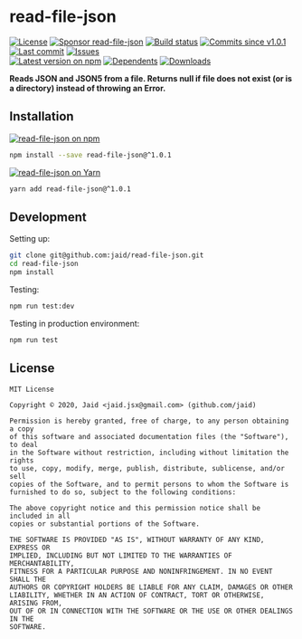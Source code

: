 # read-file-json


<a href="https://raw.githubusercontent.com/jaid/read-file-json/master/license.txt"><img src="https://img.shields.io/github/license/jaid/read-file-json?style=flat-square" alt="License"/></a> <a href="https://github.com/sponsors/jaid"><img src="https://img.shields.io/badge/<3-Sponsor-FF45F1?style=flat-square" alt="Sponsor read-file-json"/></a>
<a href="https://actions-badge.atrox.dev/jaid/read-file-json/goto"><img src="https://img.shields.io/endpoint.svg?style=flat-square&url=https%3A%2F%2Factions-badge.atrox.dev%2Fjaid%2Fread-file-json%2Fbadge" alt="Build status"/></a> <a href="https://github.com/jaid/read-file-json/commits"><img src="https://img.shields.io/github/commits-since/jaid/read-file-json/v1.0.1?style=flat-square&logo=github" alt="Commits since v1.0.1"/></a> <a href="https://github.com/jaid/read-file-json/commits"><img src="https://img.shields.io/github/last-commit/jaid/read-file-json?style=flat-square&logo=github" alt="Last commit"/></a> <a href="https://github.com/jaid/read-file-json/issues"><img src="https://img.shields.io/github/issues/jaid/read-file-json?style=flat-square&logo=github" alt="Issues"/></a>  
<a href="https://npmjs.com/package/read-file-json"><img src="https://img.shields.io/npm/v/read-file-json?style=flat-square&logo=npm&label=latest%20version" alt="Latest version on npm"/></a> <a href="https://github.com/jaid/read-file-json/network/dependents"><img src="https://img.shields.io/librariesio/dependents/npm/read-file-json?style=flat-square&logo=npm" alt="Dependents"/></a> <a href="https://npmjs.com/package/read-file-json"><img src="https://img.shields.io/npm/dm/read-file-json?style=flat-square&logo=npm" alt="Downloads"/></a>

**Reads JSON and JSON5 from a file. Returns null if file does not exist (or is a directory) instead of throwing an Error.**















## Installation
<a href="https://npmjs.com/package/read-file-json"><img src="https://img.shields.io/badge/npm-read--file--json-C23039?style=flat-square&logo=npm" alt="read-file-json on npm"/></a>
```bash
npm install --save read-file-json@^1.0.1
```
<a href="https://yarnpkg.com/package/read-file-json"><img src="https://img.shields.io/badge/Yarn-read--file--json-2F8CB7?style=flat-square&logo=yarn&logoColor=white" alt="read-file-json on Yarn"/></a>
```bash
yarn add read-file-json@^1.0.1
```







## Development



Setting up:
```bash
git clone git@github.com:jaid/read-file-json.git
cd read-file-json
npm install
```
Testing:
```bash
npm run test:dev
```
Testing in production environment:
```bash
npm run test
```


## License
```text
MIT License

Copyright © 2020, Jaid <jaid.jsx@gmail.com> (github.com/jaid)

Permission is hereby granted, free of charge, to any person obtaining a copy
of this software and associated documentation files (the "Software"), to deal
in the Software without restriction, including without limitation the rights
to use, copy, modify, merge, publish, distribute, sublicense, and/or sell
copies of the Software, and to permit persons to whom the Software is
furnished to do so, subject to the following conditions:

The above copyright notice and this permission notice shall be included in all
copies or substantial portions of the Software.

THE SOFTWARE IS PROVIDED "AS IS", WITHOUT WARRANTY OF ANY KIND, EXPRESS OR
IMPLIED, INCLUDING BUT NOT LIMITED TO THE WARRANTIES OF MERCHANTABILITY,
FITNESS FOR A PARTICULAR PURPOSE AND NONINFRINGEMENT. IN NO EVENT SHALL THE
AUTHORS OR COPYRIGHT HOLDERS BE LIABLE FOR ANY CLAIM, DAMAGES OR OTHER
LIABILITY, WHETHER IN AN ACTION OF CONTRACT, TORT OR OTHERWISE, ARISING FROM,
OUT OF OR IN CONNECTION WITH THE SOFTWARE OR THE USE OR OTHER DEALINGS IN THE
SOFTWARE.
```
